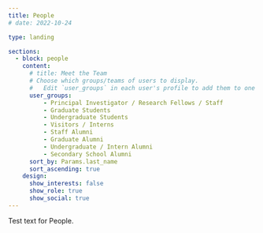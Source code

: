 ```yaml
---
title: People
# date: 2022-10-24

type: landing

sections:
  - block: people
    content:
      # title: Meet the Team
      # Choose which groups/teams of users to display.
      #   Edit `user_groups` in each user's profile to add them to one or more of these groups.
      user_groups:
          - Principal Investigator / Research Fellows / Staff
          - Graduate Students
          - Undergraduate Students
          - Visitors / Interns
          - Staff Alumni
          - Graduate Alumni
          - Undergraduate / Intern Alumni
          - Secondary School Alumni
      sort_by: Params.last_name
      sort_ascending: true
    design:
      show_interests: false
      show_role: true
      show_social: true
---
```

Test text for People.